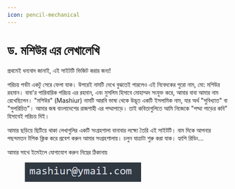 ```yaml
---
icon: pencil-mechanical
---
```


# ড. মশিউর এর লেখালেখি

প্রথমেই ধন্যবাদ জানাই, এই সাইটটি ভিজিট করার জন্য!

পরিচয় পর্বটা একটু সেরে ফেলা যাক। উপরেই নামটি দেখে বুঝতেই পারলেও এই নিবেদকের পুরো নাম, মো: মশিউর রহমান। বাবা'র পারিবারিক পরিচয় এর রহমান, এবং মুসলিম হিসাবে মোহাম্মদ সংযুক্ত করে,  আমার বাবা আমার নাম রেখেছিলেন। ​"মশিউর" (Mashiur) নামটি আরবি ভাষা থেকে উদ্ভূত একটি ইসলামিক নাম, যার অর্থ "সুবিখ্যাত" বা "সুপরিচিত"। আমার জন্ম বাংলাদেশের রাজশাহী এর পদ্মাপাড়ে। তাই কবিতাগুলিতে আমি নিজেকে "পদ্মা পাড়ের কবি" হিসাবেই পরিচয় দিই।&#x20;

আমার ছড়িয়ে ছিটিয়ে থাকা লেখাগুলির একটি সংগ্রহশালা বানাবার লক্ষ্যে তৈরি এই সাইটটি। বাম দিকে আপনার পছন্দমতন টপিক ক্লিক করে প্রবেশ করুন আমার সংগ্রহশালায়। চলুন যাত্রাটা শুরু করা যাক। হ্যাপি রিডিং...



আমার সাথে ইমেইলে যোগাযোগ করুন নিম্নের ঠিকানায়

<figure><img src=".gitbook/assets/image (1).png" alt="ইমেইলে ঠিকানা"><figcaption></figcaption></figure>





